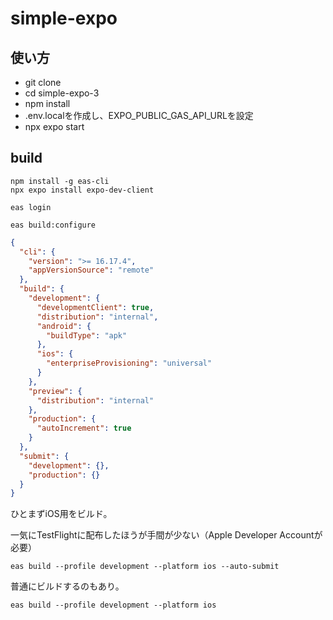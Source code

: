 # simple-expo

## 使い方

- git clone
- cd simple-expo-3
- npm install
- .env.localを作成し、EXPO_PUBLIC_GAS_API_URLを設定
- npx expo start


## build

```
npm install -g eas-cli
npx expo install expo-dev-client

eas login

eas build:configure
```

```json
{
  "cli": {
    "version": ">= 16.17.4",
    "appVersionSource": "remote"
  },
  "build": {
    "development": {
      "developmentClient": true,
      "distribution": "internal",
      "android": {
        "buildType": "apk"
      },
      "ios": {
        "enterpriseProvisioning": "universal"
      }
    },
    "preview": {
      "distribution": "internal"
    },
    "production": {
      "autoIncrement": true
    }
  },
  "submit": {
    "development": {},
    "production": {}
  }
}
```

ひとまずiOS用をビルド。


一気にTestFlightに配布したほうが手間が少ない（Apple Developer Accountが必要）

```
eas build --profile development --platform ios --auto-submit
```

普通にビルドするのもあり。

```
eas build --profile development --platform ios
```